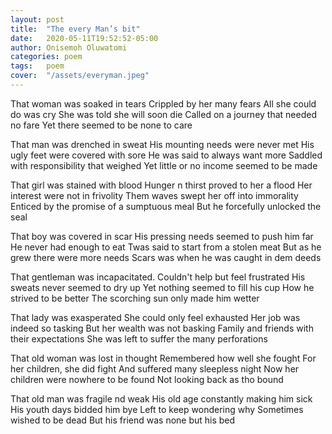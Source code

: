 ```yaml
---
layout: post
title:  "The every Man’s bit"
date:   2020-05-11T19:52:52-05:00
author: Onisemoh Oluwatomi
categories: poem
tags:	poem
cover:  "/assets/everyman.jpeg"
---
```


That woman was soaked in tears
Crippled by her many fears
All she could do was cry
She was told she will soon die
Called on a journey that needed no fare
Yet there seemed to be none to care

That man was drenched in sweat
His mounting needs were never met
His ugly feet were covered with sore
He was said to always want more
Saddled with responsibility that weighed
Yet little or no income seemed to be made

That girl was stained with blood 
Hunger n thirst proved to her a flood
Her interest were not in frivolity 
Them waves swept her off into immorality
Enticed by the promise of a sumptuous meal
But he forcefully unlocked the seal

That boy was covered in scar
His pressing needs seemed to push him far
He never had enough to eat
Twas said to start from a stolen meat
But as he grew there were more needs 
Scars was when he was caught in dem deeds

That gentleman was incapacitated. 
Couldn't help but feel frustrated 
His sweats never seemed to dry up
Yet nothing seemed to fill his cup
How he strived to be better
The scorching sun only made him wetter

That lady was exasperated
She could only feel exhausted 
Her job was indeed so tasking
But her wealth was not basking
Family and friends with their expectations 
She was left to suffer the many perforations 

That old woman was lost in thought 
Remembered how well she fought
For her children, she did fight 
And suffered many sleepless night
Now her children were nowhere to be found 
Not looking back as tho bound

That old man was fragile nd weak 
His old age constantly making him sick
His youth days bidded him bye
Left to keep wondering why
Sometimes wished to be dead
But his friend was none but his bed
